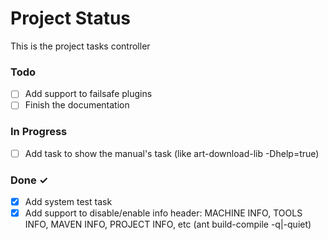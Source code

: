 # Project Status

This is the project tasks controller

### Todo

- [ ] Add support to failsafe plugins
- [ ] Finish the documentation

### In Progress

- [ ] Add task to show the manual's task (like art-download-lib -Dhelp=true)

### Done ✓

- [x] Add system test task
- [x] Add support to disable/enable info header: MACHINE INFO, TOOLS INFO, MAVEN INFO, PROJECT INFO, etc (ant build-compile -q|-quiet)
